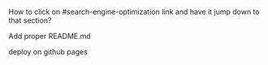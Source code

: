 How to click on #search-engine-optimization link and have it jump down to that section?

Add proper README.md

deploy on github pages